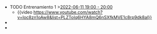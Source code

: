 - TODO Entrenamiento 1  >[2022-06-11 19:00 - 20:00](#agenda://?start=2022-06-12T00%3A00%3A44.000Z&end=2022-06-12T01%3A00%3A44.000Z&allDay=false)
	- {{video https://www.youtube.com/watch?v=Ioc8zn1oAw8&list=PLZToIq6HYA8mQ6nSXfkMVE1c8rp9dk8al}}
-
-